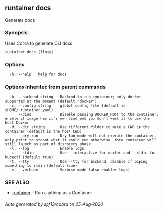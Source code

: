 ## runtainer docs

Generate docs

### Synopsis

Uses Cobra to generate CLI docs

```
runtainer docs [flags]
```

### Options

```
  -h, --help   help for docs
```

### Options inherited from parent commands

```
  -b, --backend string   Backend to run container; only docker supported at the moment (default "docker")
  -c, --config string    global config file (default is $HOME/.runtainer.yaml)
      --dind             Disable passing DOCKER_HOST to the container, enable if image has it's own dind and you don't want it to use the host Docker
  -d, --dir string       Use different folder to make a CWD in the container (default is the host CWD)
      --dry-run          Dry Run mode will not execute the container, only print to stdout what it would run otherwise. Note container will still launch as part of discovery phase.
  -l, --log              Enable logs
  -i, --stdin            Use --interactive for docker and --stdin for kubectl (default true)
  -t, --tty              Use --tty for backend, disable if piping something to stdin (default true)
  -v, --verbose          Verbose mode (also enables logs)
```

### SEE ALSO

* [runtainer](runtainer.md)	 - Run anything as a Container

###### Auto generated by spf13/cobra on 25-Aug-2020

